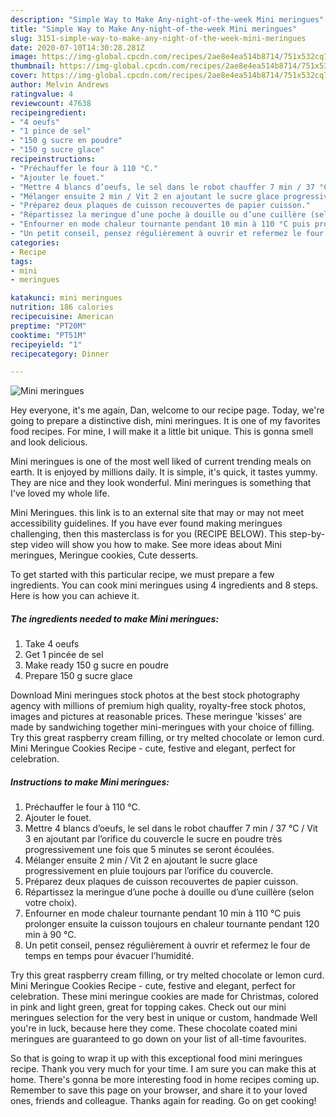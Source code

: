 ```yaml
---
description: "Simple Way to Make Any-night-of-the-week Mini meringues"
title: "Simple Way to Make Any-night-of-the-week Mini meringues"
slug: 3151-simple-way-to-make-any-night-of-the-week-mini-meringues
date: 2020-07-10T14:30:28.281Z
image: https://img-global.cpcdn.com/recipes/2ae8e4ea514b8714/751x532cq70/mini-meringues-photo-principale-de-la-recette.jpg
thumbnail: https://img-global.cpcdn.com/recipes/2ae8e4ea514b8714/751x532cq70/mini-meringues-photo-principale-de-la-recette.jpg
cover: https://img-global.cpcdn.com/recipes/2ae8e4ea514b8714/751x532cq70/mini-meringues-photo-principale-de-la-recette.jpg
author: Melvin Andrews
ratingvalue: 4
reviewcount: 47638
recipeingredient:
- "4 oeufs"
- "1 pince de sel"
- "150 g sucre en poudre"
- "150 g sucre glace"
recipeinstructions:
- "Préchauffer le four à 110 °C."
- "Ajouter le fouet."
- "Mettre 4 blancs d’oeufs, le sel dans le robot chauffer 7 min / 37 °C / Vit 3 en ajoutant par l’orifice du couvercle le sucre en poudre très progressivement une fois que 5 minutes se seront écoulées."
- "Mélanger ensuite 2 min / Vit 2 en ajoutant le sucre glace progressivement en pluie toujours par l’orifice du couvercle."
- "Préparez deux plaques de cuisson recouvertes de papier cuisson."
- "Répartissez la meringue d’une poche à douille ou d’une cuillère (selon votre choix)."
- "Enfourner en mode chaleur tournante pendant 10 min à 110 °C puis prolonger ensuite la cuisson toujours en chaleur tournante pendant 120 min à 90 °C."
- "Un petit conseil, pensez régulièrement à ouvrir et refermez le four de temps en temps pour évacuer l’humidité."
categories:
- Recipe
tags:
- mini
- meringues

katakunci: mini meringues 
nutrition: 186 calories
recipecuisine: American
preptime: "PT20M"
cooktime: "PT51M"
recipeyield: "1"
recipecategory: Dinner

---
```



![Mini meringues](https://img-global.cpcdn.com/recipes/2ae8e4ea514b8714/751x532cq70/mini-meringues-photo-principale-de-la-recette.jpg)

Hey everyone, it's me again, Dan, welcome to our recipe page. Today, we're going to prepare a distinctive dish, mini meringues. It is one of my favorites food recipes. For mine, I will make it a little bit unique. This is gonna smell and look delicious.

Mini meringues is one of the most well liked of current trending meals on earth. It is enjoyed by millions daily. It is simple, it's quick, it tastes yummy. They are nice and they look wonderful. Mini meringues is something that I've loved my whole life.

Mini Meringues. this link is to an external site that may or may not meet accessibility guidelines. If you have ever found making meringues challenging, then this masterclass is for you (RECIPE BELOW). This step-by-step video will show you how to make. See more ideas about Mini meringues, Meringue cookies, Cute desserts.


To get started with this particular recipe, we must prepare a few ingredients. You can cook mini meringues using 4 ingredients and 8 steps. Here is how you can achieve it.

<!--inarticleads1-->

##### The ingredients needed to make Mini meringues:

1. Take 4 oeufs
1. Get 1 pincée de sel
1. Make ready 150 g sucre en poudre
1. Prepare 150 g sucre glace


Download Mini meringues stock photos at the best stock photography agency with millions of premium high quality, royalty-free stock photos, images and pictures at reasonable prices. These meringue &#39;kisses&#39; are made by sandwiching together mini-meringues with your choice of filling. Try this great raspberry cream filling, or try melted chocolate or lemon curd. Mini Meringue Cookies Recipe - cute, festive and elegant, perfect for celebration. 

<!--inarticleads2-->

##### Instructions to make Mini meringues:

1. Préchauffer le four à 110 °C.
1. Ajouter le fouet.
1. Mettre 4 blancs d’oeufs, le sel dans le robot chauffer 7 min / 37 °C / Vit 3 en ajoutant par l’orifice du couvercle le sucre en poudre très progressivement une fois que 5 minutes se seront écoulées.
1. Mélanger ensuite 2 min / Vit 2 en ajoutant le sucre glace progressivement en pluie toujours par l’orifice du couvercle.
1. Préparez deux plaques de cuisson recouvertes de papier cuisson.
1. Répartissez la meringue d’une poche à douille ou d’une cuillère (selon votre choix).
1. Enfourner en mode chaleur tournante pendant 10 min à 110 °C puis prolonger ensuite la cuisson toujours en chaleur tournante pendant 120 min à 90 °C.
1. Un petit conseil, pensez régulièrement à ouvrir et refermez le four de temps en temps pour évacuer l’humidité.


Try this great raspberry cream filling, or try melted chocolate or lemon curd. Mini Meringue Cookies Recipe - cute, festive and elegant, perfect for celebration. These mini meringue cookies are made for Christmas, colored in pink and light green, great for topping cakes. Check out our mini meringues selection for the very best in unique or custom, handmade Well you&#39;re in luck, because here they come. These chocolate coated mini meringues are guaranteed to go down on your list of all-time favourites. 

So that is going to wrap it up with this exceptional food mini meringues recipe. Thank you very much for your time. I am sure you can make this at home. There's gonna be more interesting food in home recipes coming up. Remember to save this page on your browser, and share it to your loved ones, friends and colleague. Thanks again for reading. Go on get cooking!
